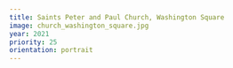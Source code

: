 ```yaml
---
title: Saints Peter and Paul Church, Washington Square
image: church_washington_square.jpg
year: 2021
priority: 25
orientation: portrait
---
```

